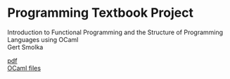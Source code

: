 # Programming Textbook Project
Introduction to Functional Programming
and the Structure of Programming Languages
using OCaml  
Gert Smolka

[pdf](https://www.ps.uni-saarland.de/~smolka/drafts/prog2021.pdf)  
[OCaml files](ml)
